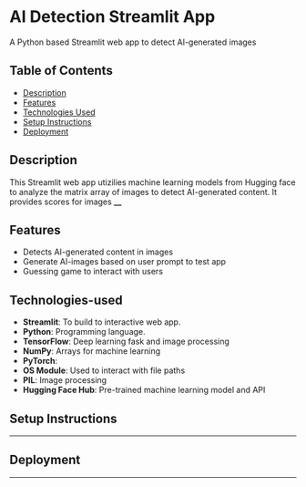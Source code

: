 # AI Detection Streamlit App

A Python based Streamlit web app to detect AI-generated images

## Table of Contents

- [Description](#description)
- [Features](#features)
- [Technologies Used](#technologies-used)
- [Setup Instructions](#set-upinstructions)
- [Deployment](#deployment)

## Description

This Streamlit web app utizilies machine learning models from Hugging face to analyze the matrix array of images to detect AI-generated content. It provides scores for images ********\_\_********

## Features

- Detects AI-generated content in images
- Generate AI-images based on user prompt to test app
- Guessing game to interact with users

## Technologies-used

- **Streamlit**: To build to interactive web app.
- **Python**: Programming language.
- **TensorFlow**: Deep learning fask and image processing
- **NumPy**: Arrays for machine learning
- **PyTorch**:
- **OS Module**: Used to interact with file paths
- **PIL**: Image processing
- **Hugging Face Hub**: Pre-trained machine learning model and API

## Setup Instructions

---

## Deployment

---
